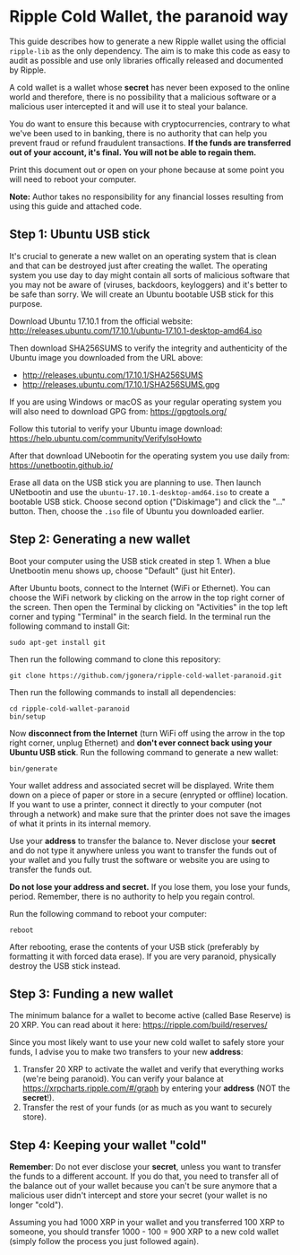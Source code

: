 # Ripple Cold Wallet, the paranoid way

This guide describes how to generate a new Ripple wallet using the official
`ripple-lib` as the only dependency. The aim is to make this code as easy to
audit as possible and use only libraries offically released and documented by
Ripple.

A cold wallet is a wallet whose **secret** has never been exposed to the online
world and therefore, there is no possibility that a malicious software or a
malicious user intercepted it and will use it to steal your balance.

You do want to ensure this because with cryptocurrencies, contrary to what
we've been used to in banking, there is no authority that can help you prevent
fraud or refund fraudulent transactions. **If the funds are transferred out of
your account, it's final. You will not be able to regain them.**

Print this document out or open on your phone because at some point you will
need to reboot your computer.

**Note:** Author takes no responsibility for any financial losses resulting
from using this guide and attached code.


## Step 1: Ubuntu USB stick

It's crucial to generate a new wallet on an operating system that is clean
and that can be destroyed just after creating the wallet. The operating system
you use day to day might contain all sorts of malicious software that you may
not be aware of (viruses, backdoors, keyloggers) and it's better to be safe
than sorry. We will create an Ubuntu bootable USB stick for this purpose.

Download Ubuntu 17.10.1 from the official website:
http://releases.ubuntu.com/17.10.1/ubuntu-17.10.1-desktop-amd64.iso

Then download SHA256SUMS to verify the integrity and authenticity of the Ubuntu
image you downloaded from the URL above:
* http://releases.ubuntu.com/17.10.1/SHA256SUMS
* http://releases.ubuntu.com/17.10.1/SHA256SUMS.gpg

If you are using Windows or macOS as your regular operating system you will
also need to download GPG from: https://gpgtools.org/

Follow this tutorial to verify your Ubuntu image download:
https://help.ubuntu.com/community/VerifyIsoHowto

After that download UNebootin for the operating system you use daily from:
https://unetbootin.github.io/

Erase all data on the USB stick you are planning to use. Then launch UNetbootin
and use the `ubuntu-17.10.1-desktop-amd64.iso` to create a bootable USB stick.
Choose second option ("Diskimage") and click the "..." button. Then, choose the
`.iso` file of Ubuntu you downloaded earlier.


## Step 2: Generating a new wallet

Boot your computer using the USB stick created in step 1. When a blue
Unetbootin menu shows up, choose "Default" (just hit Enter).

After Ubuntu boots, connect to the Internet (WiFi or Ethernet). You can choose
the WiFi network by clicking on the arrow in the top right corner of the
screen. Then open the Terminal by clicking on "Activities" in the top left
corner and typing "Terminal" in the search field. In the terminal run the
following command to install Git:

```
sudo apt-get install git
```

Then run the following command to clone this repository:

```
git clone https://github.com/jgonera/ripple-cold-wallet-paranoid.git
```

Then run the following commands to install all dependencies:

```
cd ripple-cold-wallet-paranoid
bin/setup
```

Now **disconnect from the Internet** (turn WiFi off using the arrow in the top
right corner, unplug Ethernet) and **don't ever connect back using your Ubuntu
USB stick**. Run the following command to generate a new wallet:

```
bin/generate
```

Your wallet address and associated secret will be displayed. Write them down
on a piece of paper or store in a secure (enrypted or offline) location. If you
want to use a printer, connect it directly to your computer (not through a
network) and make sure that the printer does not save the images of what it
prints in its internal memory.

Use your **address** to transfer the balance to. Never disclose your **secret**
and do not type it anywhere unless you want to transfer the funds out of your
wallet and you fully trust the software or website you are using to transfer
the funds out.

**Do not lose your address and secret.** If you lose them, you lose your funds,
period. Remember, there is no authority to help you regain control.

Run the following command to reboot your computer:

```
reboot
```

After rebooting, erase the contents of your USB stick (preferably by formatting
it with forced data erase). If you are very paranoid, physically destroy the
USB stick instead.


## Step 3: Funding a new wallet

The minimum balance for a wallet to become active (called Base Reserve) is
20 XRP. You can read about it here: https://ripple.com/build/reserves/

Since you most likely want to use your new cold wallet to safely store your
funds, I advise you to make two transfers to your new **address**:

1. Transfer 20 XRP to activate the wallet and verify that everything works
   (we're being paranoid). You can verify your balance at
   https://xrpcharts.ripple.com/#/graph by entering your **address** (NOT the
   **secret**!).
2. Transfer the rest of your funds (or as much as you want to securely store).


## Step 4: Keeping your wallet "cold"

**Remember**: Do not ever disclose your **secret**, unless you want to transfer
the funds to a different account. If you do that, you need to transfer all of
the balance out of your wallet because you can't be sure anymore that a
malicious user didn't intercept and store your secret (your wallet is no longer
"cold").

Assuming you had 1000 XRP in your wallet and you transferred 100 XRP to
someone, you should transfer 1000 - 100 = 900 XRP to a new cold wallet (simply
follow the process you just followed again).

